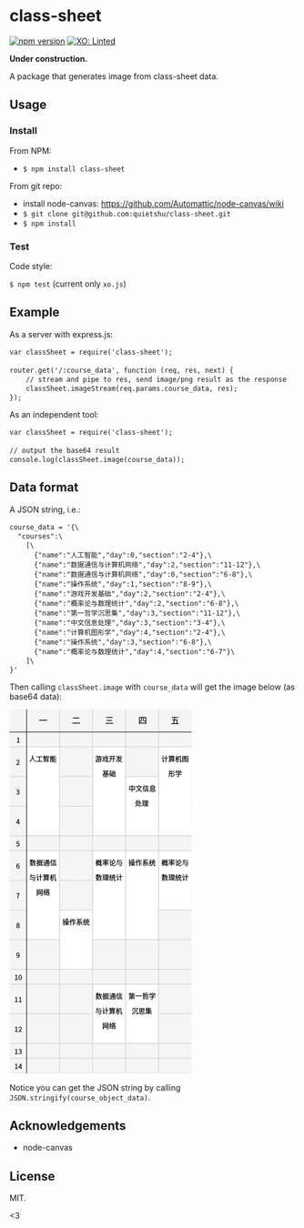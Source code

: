 # class-sheet

[![npm version](https://badge.fury.io/js/class-sheet.svg)](http://badge.fury.io/js/class-sheet)
[![XO: Linted](https://img.shields.io/badge/xo-linted-blue.svg)](https://github.com/sindresorhus/xo)

__Under construction.__

A package that generates image from class-sheet data.

## Usage

### Install

From NPM:
- `$ npm install class-sheet`

From git repo:

- install node-canvas: https://github.com/Automattic/node-canvas/wiki
- `$ git clone git@github.com:quietshu/class-sheet.git`
- `$ npm install`

### Test

Code style:

`$ npm test` (current only `xo.js`)

## Example

As a server with express.js:

```
var classSheet = require('class-sheet');

router.get('/:course_data', function (req, res, next) {
    // stream and pipe to res, send image/png result as the response
    classSheet.imageStream(req.params.course_data, res);
});
```

As an independent tool:

```
var classSheet = require('class-sheet');

// output the base64 result
console.log(classSheet.image(course_data));
```

## Data format

A JSON string, i.e.:

```
course_data = '{\
  "courses":\
    [\
      {"name":"人工智能","day":0,"section":"2-4"},\
      {"name":"数据通信与计算机网络","day":2,"section":"11-12"},\
      {"name":"数据通信与计算机网络","day":0,"section":"6-8"},\
      {"name":"操作系统","day":1,"section":"8-9"},\
      {"name":"游戏开发基础","day":2,"section":"2-4"},\
      {"name":"概率论与数理统计","day":2,"section":"6-8"},\
      {"name":"第一哲学沉思集","day":3,"section":"11-12"},\
      {"name":"中文信息处理","day":3,"section":"3-4"},\
      {"name":"计算机图形学","day":4,"section":"2-4"},\
      {"name":"操作系统","day":3,"section":"6-8"},\
      {"name":"概率论与数理统计","day":4,"section":"6-7"}\
    ]\
}'
```

Then calling `classSheet.image` with `course_data` will get the image below (as base64 data):

![1.png](example/1.png)

Notice you can get the JSON string by calling `JSON.stringify(course_object_data)`.

## Acknowledgements

- node-canvas

## License

MIT.

<3
